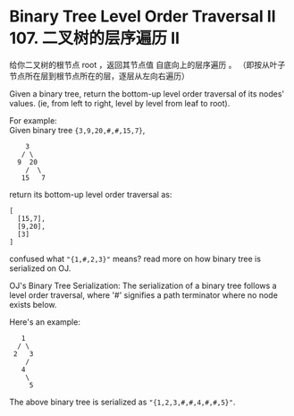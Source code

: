 # Binary Tree Level Order Traversal II  107. 二叉树的层序遍历 II

给你二叉树的根节点 root ，返回其节点值 自底向上的层序遍历 。 （即按从叶子节点所在层到根节点所在的层，逐层从左向右遍历）

Given a binary tree, return the bottom-up level order traversal of its nodes' values. (ie, from left to right, level by level from leaf to root).  

For example:  
Given binary tree `{3,9,20,#,#,15,7}`,  

```
    3
   / \
  9  20
    /  \
   15   7
```

return its bottom-up level order traversal as:  

```
[
  [15,7],
  [9,20],
  [3]
]
```

confused what `"{1,#,2,3}"` means?  read more on how binary tree is serialized on OJ.


OJ's Binary Tree Serialization:
The serialization of a binary tree follows a level order traversal, where '#' signifies a path terminator where no node exists below.

Here's an example:

```
   1
  / \
 2   3
    /
   4
    \
     5
```

The above binary tree is serialized as `"{1,2,3,#,#,4,#,#,5}"`.





